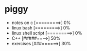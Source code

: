 # piggy

- notes on c [=========>] 0%
- linux bash [=========>] 0%
- linux shell script [=========>] 0%
- C++ [#####====>] 50%
- exercises [###======>] 30%

